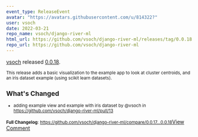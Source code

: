 ```yaml
---
event_type: ReleaseEvent
avatar: "https://avatars.githubusercontent.com/u/814322?"
user: vsoch
date: 2022-03-21
repo_name: vsoch/django-river-ml
html_url: https://github.com/vsoch/django-river-ml/releases/tag/0.0.18
repo_url: https://github.com/vsoch/django-river-ml
---
```


<a href='https://github.com/vsoch' target='_blank'>vsoch</a> released <a href='https://github.com/vsoch/django-river-ml/releases/tag/0.0.18' target='_blank'>0.0.18</a>.

<small>This release adds a basic visualization to the example app to look at cluster centroids, and an iris dataset example (using scikit learn datasets).

## What's Changed

* adding example view and example with iris dataset by @vsoch in https://github.com/vsoch/django-river-ml/pull/13

**Full Changelog**: https://github.com/vsoch/django-river-ml/compare/0.0.17...0.0.18</small><a href='https://github.com/vsoch/django-river-ml/releases/tag/0.0.18' target='_blank'>View Comment</a>